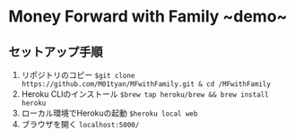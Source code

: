 # Money Forward with Family ~demo~
## セットアップ手順
1. リポジトリのコピー
`$git clone https://github.com/M01tyan/MFwithFamily.git & cd /MFwithFamily`
1. Heroku CLIのインストール
`$brew tap heroku/brew && brew install heroku`
1. ローカル環境でHerokuの起動
`$heroku local web`
1. ブラウザを開く
`localhost:5000/`

